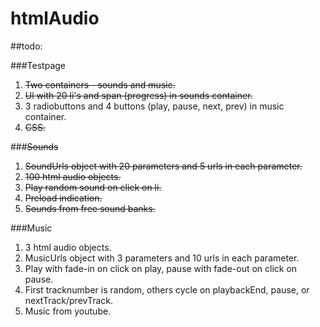 htmlAudio
=========

##todo:

###Testpage
1. ~~Two containers - sounds and music.~~
2. ~~Ul with 20 li's and span (progress) in sounds container.~~
3. 3 radiobuttons and 4 buttons (play, pause, next, prev) in music container.
4. ~~CSS.~~

###~~Sounds~~
1. ~~SoundUrls object with 20 parameters and 5 urls in each parameter.~~
2. ~~100 html audio objects.~~
3. ~~Play random sound on click on li.~~
4. ~~Preload indication.~~
5. ~~Sounds from free sound banks.~~

###Music
1. 3 html audio objects.
2. MusicUrls object with 3 parameters and 10 urls in each parameter.
3. Play with fade-in on click on play, pause with fade-out on click on pause.
4. First tracknumber is random, others cycle on playbackEnd, pause, or nextTrack/prevTrack.
5. Music from youtube.
